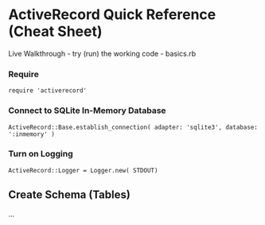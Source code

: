 # ActiveRecord Quick Reference (Cheat Sheet)

Live Walkthrough - try (run) the working code - basics.rb


###  Require

~~~
require 'activerecord'
~~~

###  Connect to SQLite In-Memory Database

~~~
ActiveRecord::Base.establish_connection( adapter: 'sqlite3', database: ':inmemory' )
~~~

### Turn on Logging

~~~
ActiveRecord::Logger = Logger.new( STDOUT) 
~~~

## Create Schema (Tables)

...

